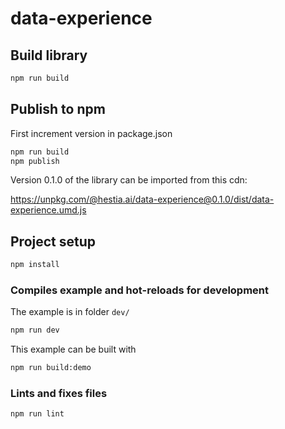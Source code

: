 # data-experience

## Build library

```sh
npm run build
```

## Publish to npm

First increment version in package.json

```sh
npm run build
npm publish
```

Version 0.1.0 of the library can be imported from this cdn:

https://unpkg.com/@hestia.ai/data-experience@0.1.0/dist/data-experience.umd.js

## Project setup

```sh
npm install
```

### Compiles example and hot-reloads for development

The example is in folder `dev/`

```sh
npm run dev
```

This example can be built with

```sh
npm run build:demo
```

### Lints and fixes files

```sh
npm run lint
```
